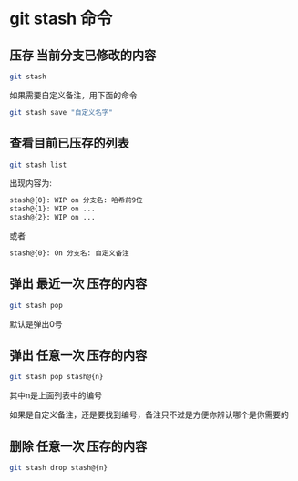 # git stash 命令

## 压存 当前分支已修改的内容

```bash
git stash
```

如果需要自定义备注，用下面的命令

```bash
git stash save "自定义名字" 
```

## 查看目前已压存的列表

```bash
git stash list
```

出现内容为:
```bash
stash@{0}: WIP on 分支名: 哈希前9位
stash@{1}: WIP on ...
stash@{2}: WIP on ...
```
或者
```bash
stash@{0}: On 分支名: 自定义备注
```


## 弹出 最近一次 压存的内容

```bash
git stash pop
```
默认是弹出0号


## 弹出 任意一次 压存的内容

```bash
git stash pop stash@{n}
```
其中n是上面列表中的编号

如果是自定义备注，还是要找到编号，备注只不过是方便你辨认哪个是你需要的


## 删除 任意一次 压存的内容

```bash
git stash drop stash@{n}
```
